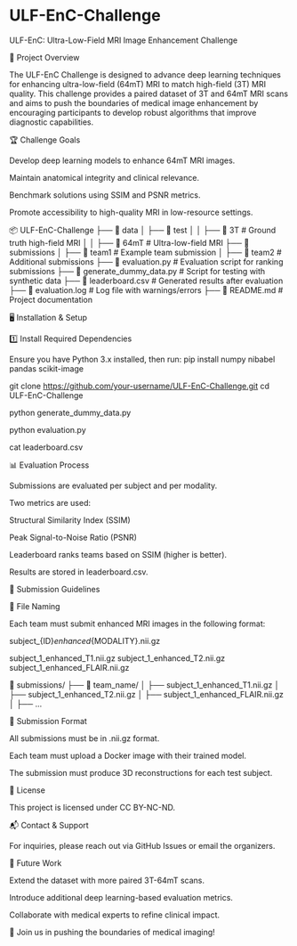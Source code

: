 # ULF-EnC-Challenge
ULF-EnC: Ultra-Low-Field MRI Image Enhancement Challenge

📌 Project Overview

The ULF-EnC Challenge is designed to advance deep learning techniques for enhancing ultra-low-field (64mT) MRI to match high-field (3T) MRI quality. This challenge provides a paired dataset of 3T and 64mT MRI scans and aims to push the boundaries of medical image enhancement by encouraging participants to develop robust algorithms that improve diagnostic capabilities.

🏆 Challenge Goals

Develop deep learning models to enhance 64mT MRI images.

Maintain anatomical integrity and clinical relevance.

Benchmark solutions using SSIM and PSNR metrics.

Promote accessibility to high-quality MRI in low-resource settings.

📦 ULF-EnC-Challenge
├── 📂 data
│   ├── 📂 test
│   │   ├── 📂 3T # Ground truth high-field MRI
│   │   ├── 📂 64mT # Ultra-low-field MRI
├── 📂 submissions
│   ├── 📂 team1  # Example team submission
│   ├── 📂 team2  # Additional submissions
├── 📜 evaluation.py  # Evaluation script for ranking submissions
├── 📜 generate_dummy_data.py  # Script for testing with synthetic data
├── 📜 leaderboard.csv  # Generated results after evaluation
├── 📜 evaluation.log  # Log file with warnings/errors
├── 📜 README.md  # Project documentation

🖥️ Installation & Setup

1️⃣ Install Required Dependencies

Ensure you have Python 3.x installed, then run:
pip install numpy nibabel pandas scikit-image

git clone https://github.com/your-username/ULF-EnC-Challenge.git
cd ULF-EnC-Challenge

python generate_dummy_data.py

python evaluation.py

cat leaderboard.csv

📊 Evaluation Process

Submissions are evaluated per subject and per modality.

Two metrics are used:

Structural Similarity Index (SSIM)

Peak Signal-to-Noise Ratio (PSNR)

Leaderboard ranks teams based on SSIM (higher is better).

Results are stored in leaderboard.csv.

🚀 Submission Guidelines

🔹 File Naming

Each team must submit enhanced MRI images in the following format:

subject_{ID}_enhanced_{MODALITY}.nii.gz

subject_1_enhanced_T1.nii.gz
subject_1_enhanced_T2.nii.gz
subject_1_enhanced_FLAIR.nii.gz

📂 submissions/
    ├── 📂 team_name/
    │   ├── subject_1_enhanced_T1.nii.gz
    │   ├── subject_1_enhanced_T2.nii.gz
    │   ├── subject_1_enhanced_FLAIR.nii.gz
    │   ├── ...

🔹 Submission Format

All submissions must be in .nii.gz format.

Each team must upload a Docker image with their trained model.

The submission must produce 3D reconstructions for each test subject.

📜 License

This project is licensed under CC BY-NC-ND.

📬 Contact & Support

For inquiries, please reach out via GitHub Issues or email the organizers.

🎯 Future Work

Extend the dataset with more paired 3T-64mT scans.

Introduce additional deep learning-based evaluation metrics.

Collaborate with medical experts to refine clinical impact.

🚀 Join us in pushing the boundaries of medical imaging!


